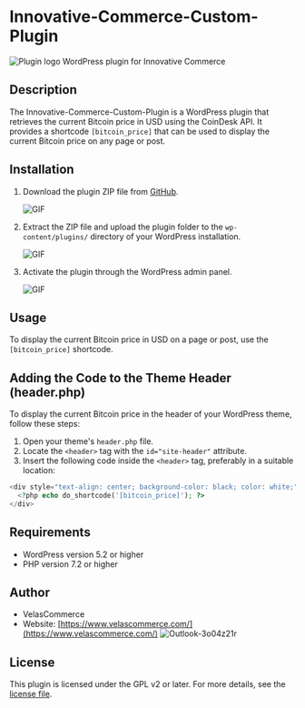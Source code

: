 # Innovative-Commerce-Custom-Plugin
![Plugin logo](https://github.com/LeanneSalva/Innovative-Commerce-Custom-Plugin/assets/123197122/fbfecc1e-cacf-4fb5-b2cf-2650eebec50e)
WordPress plugin for Innovative Commerce

## Description

The Innovative-Commerce-Custom-Plugin is a WordPress plugin that retrieves the current Bitcoin price in USD using the CoinDesk API. It provides a shortcode `[bitcoin_price]` that can be used to display the current Bitcoin price on any page or post.

## Installation

1. Download the plugin ZIP file from [GitHub](https://github.com/LeanneSalva/Innovative-Commerce-Custom-Plugin).

   ![GIF](https://export-download.canva.com/CaMWM/DAFkB8CaMWM/2/0-6849241510024048835.gif?X-Amz-Algorithm=AWS4-HMAC-SHA256&X-Amz-Credential=AKIAJHKNGJLC2J7OGJ6Q%2F20230604%2Fus-east-1%2Fs3%2Faws4_request&X-Amz-Date=20230604T063003Z&X-Amz-Expires=31814&X-Amz-Signature=a88768d57600f79b6be41603ef2838e7985e6de29328903d804e1ab1a1bcda71&X-Amz-SignedHeaders=host&response-content-disposition=attachment%3B%20filename%2A%3DUTF-8%27%27Untitled%2520design.gif&response-expires=Sun%2C%2004%20Jun%202023%2015%3A20%3A17%20GMT)


2. Extract the ZIP file and upload the plugin folder to the `wp-content/plugins/` directory of your WordPress installation.

   ![GIF](https://export-download.canva.com/f7J-4/DAFkB9f7J-4/4/0-5531111063.gif?X-Amz-Algorithm=AWS4-HMAC-SHA256&X-Amz-Credential=AKIAJHKNGJLC2J7OGJ6Q%2F20230526%2Fus-east-1%2Fs3%2Faws4_request&X-Amz-Date=20230526T093800Z&X-Amz-Expires=27088&X-Amz-Signature=22444b9cbda89caa6a2ffede72f748a10cc6bbedd420914d1224916a3434e330&X-Amz-SignedHeaders=host&response-content-disposition=attachment%3B%20filename%2A%3DUTF-8%27%27Untitled%2520design.gif&response-expires=Fri%2C%2026%20May%202023%2017%3A09%3A28%20GMT)
   
3. Activate the plugin through the WordPress admin panel.

   ![GIF](https://export-download.canva.com/YaAGE/DAFkBzYaAGE/5/0-5531878138.gif?X-Amz-Algorithm=AWS4-HMAC-SHA256&X-Amz-Credential=AKIAJHKNGJLC2J7OGJ6Q%2F20230525%2Fus-east-1%2Fs3%2Faws4_request&X-Amz-Date=20230525T190133Z&X-Amz-Expires=80204&X-Amz-Signature=50542f8cca6ba16cc1edb4cb92da6fc3c13a97f778adcf46cd70d45b735a353d&X-Amz-SignedHeaders=host&response-content-disposition=attachment%3B%20filename%2A%3DUTF-8%27%27Untitled%2520design.gif&response-expires=Fri%2C%2026%20May%202023%2017%3A18%3A17%20GMT)
  

## Usage

To display the current Bitcoin price in USD on a page or post, use the `[bitcoin_price]` shortcode.

## Adding the Code to the Theme Header (header.php)

To display the current Bitcoin price in the header of your WordPress theme, follow these steps:

1. Open your theme's `header.php` file.
2. Locate the `<header>` tag with the `id="site-header"` attribute.
3. Insert the following code inside the `<header>` tag, preferably in a suitable location:

```php
<div style="text-align: center; background-color: black; color: white;">
  <?php echo do_shortcode('[bitcoin_price]'); ?>
</div>
```

## Requirements

- WordPress version 5.2 or higher
- PHP version 7.2 or higher

## Author

- VelasCommerce
- Website: [https://www.velascommerce.com/](https://www.velascommerce.com/)
![Outlook-3o04z21r](https://github.com/LeanneSalva/Innovative-Commerce-Custom-Plugin/assets/123197122/d645140b-b255-47da-91ee-f985e843d0c1)
## License

This plugin is licensed under the GPL v2 or later. For more details, see the [license file](https://www.gnu.org/licenses/gpl-2.0.html).


